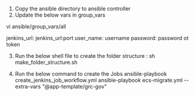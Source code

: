1) Copy the ansible directory to ansible controller
2) Update the below vars in group_vars 

vi ansible/group_vars/all

jenkins_url: jenkins_url:port
user_name: username
password: password ot token

3) Run the below shell file to create the folder structure :
sh make_folder_structure.sh

4) Run the below command to create the Jobs 
ansible-playbook create_jenkins_job_workflow.yml
ansible-playbook ecs-migrate.yml --extra-vars "@app-template/grc-gov"
